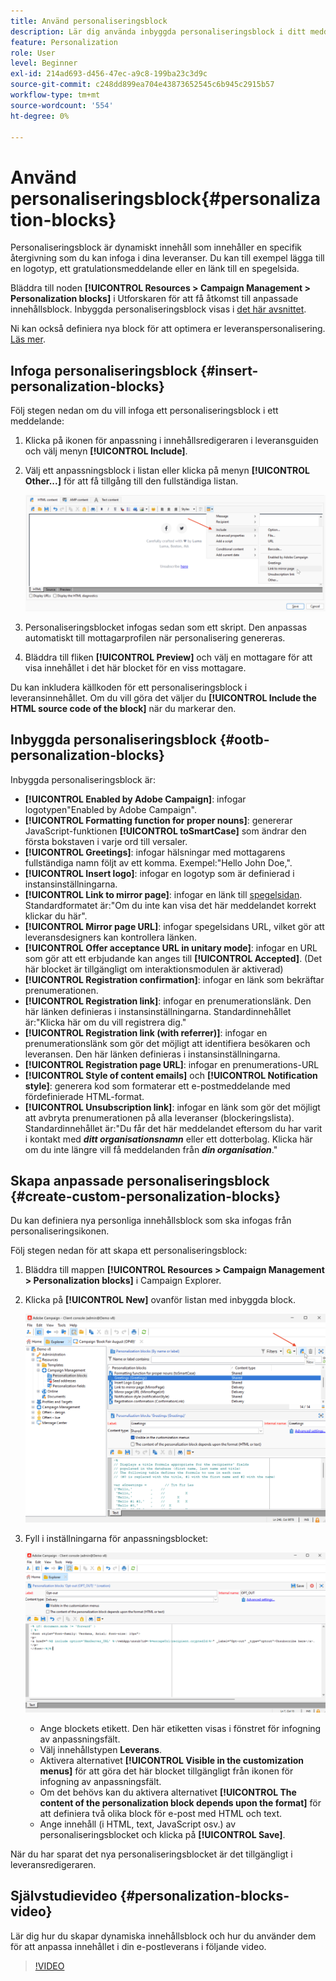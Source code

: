 ```yaml
---
title: Använd personaliseringsblock
description: Lär dig använda inbyggda personaliseringsblock i ditt meddelandeinnehåll
feature: Personalization
role: User
level: Beginner
exl-id: 214ad693-d456-47ec-a9c8-199ba23c3d9c
source-git-commit: c248dd899ea704e43873652545c6b945c2915b57
workflow-type: tm+mt
source-wordcount: '554'
ht-degree: 0%

---
```


# Använd personaliseringsblock{#personalization-blocks}

Personaliseringsblock är dynamiskt innehåll som innehåller en specifik återgivning som du kan infoga i dina leveranser. Du kan till exempel lägga till en logotyp, ett gratulationsmeddelande eller en länk till en spegelsida.

Bläddra till noden **[!UICONTROL Resources > Campaign Management > Personalization blocks]** i Utforskaren för att få åtkomst till anpassade innehållsblock. Inbyggda personaliseringsblock visas i [det här avsnittet](#ootb-personalization-blocks).

Ni kan också definiera nya block för att optimera er leveranspersonalisering. [Läs mer](#create-custom-personalization-blocks).

## Infoga personaliseringsblock {#insert-personalization-blocks}

Följ stegen nedan om du vill infoga ett personaliseringsblock i ett meddelande:

1. Klicka på ikonen för anpassning i innehållsredigeraren i leveransguiden och välj menyn **[!UICONTROL Include]**.
1. Välj ett anpassningsblock i listan eller klicka på menyn **[!UICONTROL Other...]** för att få tillgång till den fullständiga listan.

   ![](assets/perso-content-block.png)

1. Personaliseringsblocket infogas sedan som ett skript. Den anpassas automatiskt till mottagarprofilen när personalisering genereras.
1. Bläddra till fliken **[!UICONTROL Preview]** och välj en mottagare för att visa innehållet i det här blocket för en viss mottagare.

Du kan inkludera källkoden för ett personaliseringsblock i leveransinnehållet. Om du vill göra det väljer du **[!UICONTROL Include the HTML source code of the block]** när du markerar den.

## Inbyggda personaliseringsblock {#ootb-personalization-blocks}

Inbyggda personaliseringsblock är:

* **[!UICONTROL Enabled by Adobe Campaign]**: infogar logotypen&quot;Enabled by Adobe Campaign&quot;.
* **[!UICONTROL Formatting function for proper nouns]**: genererar JavaScript-funktionen **[!UICONTROL toSmartCase]** som ändrar den första bokstaven i varje ord till versaler.
* **[!UICONTROL Greetings]**: infogar hälsningar med mottagarens fullständiga namn följt av ett komma. Exempel:&quot;Hello John Doe,&quot;.
* **[!UICONTROL Insert logo]**: infogar en logotyp som är definierad i instansinställningarna.
* **[!UICONTROL Link to mirror page]**: infogar en länk till [spegelsidan](mirror-page.md). Standardformatet är:&quot;Om du inte kan visa det här meddelandet korrekt klickar du här&quot;.
* **[!UICONTROL Mirror page URL]**: infogar spegelsidans URL, vilket gör att leveransdesigners kan kontrollera länken.
* **[!UICONTROL Offer acceptance URL in unitary mode]**: infogar en URL som gör att ett erbjudande kan anges till **[!UICONTROL Accepted]**. (Det här blocket är tillgängligt om interaktionsmodulen är aktiverad)
* **[!UICONTROL Registration confirmation]**: infogar en länk som bekräftar prenumerationen.
* **[!UICONTROL Registration link]**: infogar en prenumerationslänk. Den här länken definieras i instansinställningarna. Standardinnehållet är:&quot;Klicka här om du vill registrera dig.&quot;
* **[!UICONTROL Registration link (with referrer)]**: infogar en prenumerationslänk som gör det möjligt att identifiera besökaren och leveransen. Den här länken definieras i instansinställningarna.
* **[!UICONTROL Registration page URL]**: infogar en prenumerations-URL
* **[!UICONTROL Style of content emails]** och **[!UICONTROL Notification style]**: generera kod som formaterar ett e-postmeddelande med fördefinierade HTML-format.
* **[!UICONTROL Unsubscription link]**: infogar en länk som gör det möjligt att avbryta prenumerationen på alla leveranser (blockeringslista). Standardinnehållet är:&quot;Du får det här meddelandet eftersom du har varit i kontakt med ***ditt organisationsnamn*** eller ett dotterbolag. Klicka här om du inte längre vill få meddelanden från ***din organisation***.&quot;

## Skapa anpassade personaliseringsblock {#create-custom-personalization-blocks}

Du kan definiera nya personliga innehållsblock som ska infogas från personaliseringsikonen.

Följ stegen nedan för att skapa ett personaliseringsblock:

1. Bläddra till mappen **[!UICONTROL Resources > Campaign Management > Personalization blocks]** i Campaign Explorer.
1. Klicka på **[!UICONTROL New]** ovanför listan med inbyggda block.

   ![](assets/perso-new-block.png)

1. Fyll i inställningarna för anpassningsblocket:

   ![](assets/perso-custom-block.png)

   * Ange blockets etikett. Den här etiketten visas i fönstret för infogning av anpassningsfält.
   * Välj innehållstypen **Leverans**.
   * Aktivera alternativet **[!UICONTROL Visible in the customization menus]** för att göra det här blocket tillgängligt från ikonen för infogning av anpassningsfält.
   * Om det behövs kan du aktivera alternativet **[!UICONTROL The content of the personalization block depends upon the format]** för att definiera två olika block för e-post med HTML och text.
   * Ange innehåll (i HTML, text, JavaScript osv.) av personaliseringsblocket och klicka på **[!UICONTROL Save]**.

När du har sparat det nya personaliseringsblocket är det tillgängligt i leveransredigeraren.

## Självstudievideo {#personalization-blocks-video}

Lär dig hur du skapar dynamiska innehållsblock och hur du använder dem för att anpassa innehållet i din e-postleverans i följande video.

>[!VIDEO](https://video.tv.adobe.com/v/342088?quality=12)

